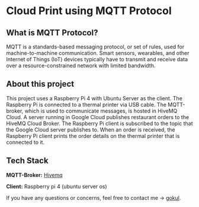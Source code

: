 
# Cloud Print using MQTT Protocol

## What is MQTT Protocol?

MQTT is a standards-based messaging protocol, or set of rules, used for machine-to-machine communication. Smart sensors, wearables, and other Internet of Things (IoT) devices typically have to transmit and receive data over a resource-constrained network with limited bandwidth.

## About this project

This project uses a Raspberry Pi 4 with Ubuntu Server as the client. The Raspberry Pi is connected to a thermal printer via USB cable. The MQTT-broker, which is used to communicate messages, is hosted in HiveMQ Cloud. A server running in Google Cloud publishes restaurant orders to the HiveMQ Cloud Broker. The Raspberry Pi client is subscribed to the topic that the Google Cloud server publishes to. When an order is received, the Raspberry Pi client prints the order details on the thermal printer that is connected to it.

## Tech Stack

**MQTT-Broker:** [Hivemq](https://www.hivemq.com/mqtt-cloud-broker/) 

**Client:** Raspberry pi 4 (ubuntu server os)

If you have any questions or concerns, feel free to contact me -> [gokul](mailto:gokuljune2003@gmail.com).
